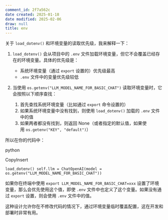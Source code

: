 ```yaml
---
comment_id: 2f7a562c
date created: 2025-01-18
date modified: 2025-02-06
draw: null
title: env
---
```

关于 `load_dotenv()` 和环境变量的读取优先级，我来解释一下：

1. `load_dotenv()` 会从项目中的 `.env` 文件加载环境变量，但它不会覆盖已经存在的环境变量。具体的优先级是：
    
    - 系统环境变量（通过 `export` 设置的）优先级最高
    - `.env` 文件中的变量优先级较低
2. 当使用 `os.getenv("LLM_MODEL_NAME_FOR_BASIC_CHAT")` 读取环境变量时，它会按照以下顺序查找：
    
    1. 首先查找系统环境变量（比如通过 `export` 命令设置的）
    2. 如果系统环境变量中没有找到，则使用 `load_dotenv()` 加载的 `.env` 文件中的值
    3. 如果两者都没有找到，则返回 None（或者指定的默认值，如果使用 `os.getenv("KEY", "default")`）

所以在你的代码中：

python

CopyInsert

`load_dotenv() self.llm = ChatOpenAI(model = os.getenv("LLM_MODEL_NAME_FOR_BASIC_CHAT"))`

如果你在终端中使用 `export LLM_MODEL_NAME_FOR_BASIC_CHAT=xxx` 设置了环境变量，那么会优先使用这个值，即使 `.env` 文件中也定义了这个变量。如果没有通过 `export` 设置，则会使用 `.env` 文件中的值。

这种设计允许你在不修改代码的情况下，通过环境变量临时覆盖配置，这在开发和部署时非常有用。
